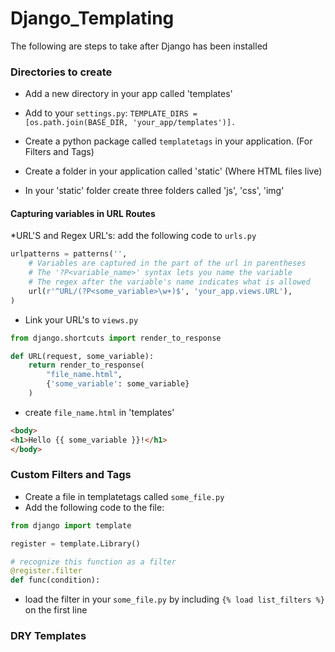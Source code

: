 # Django_Templating

The following are steps to take after Django has been installed

### Directories to create
* Add a new directory in your app called 'templates'
* Add to your <code>settings.py</code>: <code>TEMPLATE_DIRS = [os.path.join(BASE_DIR, 'your_app/templates')]. </code>

* Create a python package called <code>templatetags</code> in your application. (For Filters and Tags)

* Create a folder in your application called 'static' (Where HTML files live)
* In your 'static' folder create three folders called 'js', 'css', 'img'

#### Capturing variables in URL Routes
*URL'S and Regex URL's: add the following code to <code>urls.py</code>
````python 
urlpatterns = patterns('',
    # Variables are captured in the part of the url in parentheses
    # The '?P<variable_name>' syntax lets you name the variable
    # The regex after the variable's name indicates what is allowed
    url(r'^URL/(?P<some_variable>\w+)$', 'your_app.views.URL'),
)
````
* Link your URL's to <code>views.py</code>
````python
from django.shortcuts import render_to_response

def URL(request, some_variable):
    return render_to_response(
        "file_name.html",
        {'some_variable': some_variable}
    )
````
* create <code>file_name.html</code> in 'templates'
````HTML
<body>
<h1>Hello {{ some_variable }}!</h1>
</body>
````
### Custom Filters and Tags
* Create a file in templatetags called <code>some_file.py</code>
* Add the following code to the file:
````python 
from django import template

register = template.Library()

# recognize this function as a filter
@register.filter
def func(condition):
````
* load the filter in your <code>some_file.py</code> by including <code>{% load list_filters %}</code> on the first line

### DRY Templates

